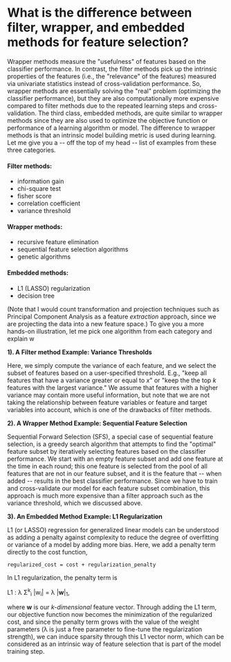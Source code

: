 # What is the difference between filter, wrapper, and embedded methods for feature selection?


Wrapper methods measure the "usefulness" of features based on the classifier performance. In contrast, the filter methods pick up the intrinsic properties of the features (i.e., the "relevance" of the features) measured via univariate statistics instead of cross-validation performance. So, wrapper methods are essentially solving the "real" problem (optimizing the classifier performance), but they are also computationally more expensive compared to filter methods due to the repeated learning steps and cross-validation.
The third class, embedded methods, are quite similar to wrapper methods since they are also used to optimize the objective function or performance of a learning algorithm or model. The difference to wrapper methods is that an intrinsic model building metric is used during learning.
Let me give you a -- off the top of my head -- list of examples from these three categories.


#### Filter methods:
- information gain
- chi-square test
- fisher score
- correlation coefficient
- variance threshold


#### Wrapper methods:
- recursive feature elimination
- sequential feature selection algorithms
- genetic algorithms


#### Embedded methods:
- L1 (LASSO) regularization
- decision tree


(Note that I would count transformation and projection techniques such as Principal Component Analysis as a feature *extraction* approach, since we are projecting the data into a new feature space.)
To give you a more hands-on illustration, let me pick one algorithm from each category and explain w


**1). A Filter method Example: Variance Thresholds**


Here, we simply compute the variance of each feature, and we select the subset of features based on a user-specified threshold. E.g., "keep all features that have a variance greater or equal to *x*" or "keep the the top *k* features with the largest variance." We assume that features with a higher variance may contain more useful information, but note that we are not taking the relationship between feature variables or feature and target variables into account, which is one of the drawbacks of filter methods.


**2). A Wrapper Method Example: Sequential Feature Selection**

Sequential Forward Selection (SFS), a special case of sequential feature selection, is a greedy search algorithm that attempts to find the "optimal" feature subset by iteratively selecting features based on the classifier performance. We start with an empty feature subset and add one feature at the time in each round; this one feature is selected from the pool of all features that are not in our feature subset, and it is the feature that -- when added -- results in the best classifier performance. Since we have to train and cross-validate our model for each feature subset combination, this approach is much more expensive than a filter approach such as the variance threshold, which we discussed above.


**3). An Embedded Method Example: L1 Regularization**


L1 (or LASSO) regression for generalized linear models can be understood as adding a penalty against complexity to reduce the degree of overfitting or variance of a model by adding more bias. Here, we add a penalty term directly to the cost function,   

    regularized_cost = cost + regularization_penalty

In L1 regularization, the penalty term is   

L1 : &lambda; &Sigma;<sup>k</sup><sub>i</sub>  |w<sub>i</sub>| = &lambda; |**w**|<sub>1</sub>,   

where **w** is our *k-dimensional* feature vector. Through adding the L1 term, our objective function now becomes the minimization of the regularized cost, and since the penalty term grows with the value of the weight parameters (&lambda; is just a free parameter to fine-tune the regularization strength), we can induce sparsity through this L1 vector norm, which can be considered as an intrinsic way of feature selection that is part of the model training step.   
